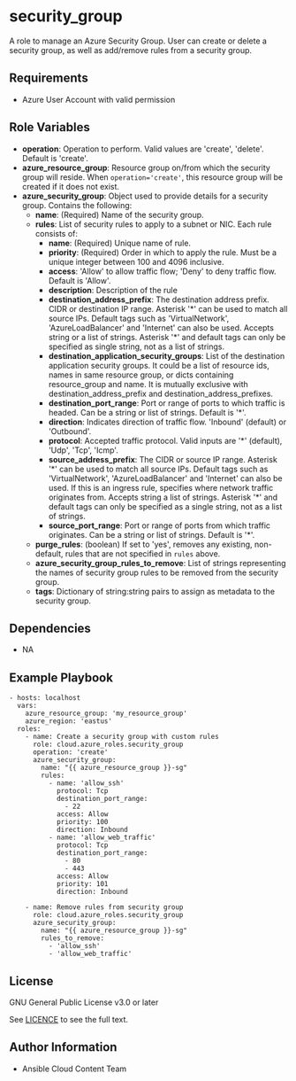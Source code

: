 security_group
==============

A role to manage an Azure Security Group. User can create or delete a security group, as well as add/remove rules from a security group.

Requirements
------------

* Azure User Account with valid permission

Role Variables
--------------

* **operation**: Operation to perform. Valid values are 'create', 'delete'. Default is 'create'.
* **azure_resource_group**: Resource group on/from which the security group will reside. When `operation='create'`, this resource group will be created if it does not exist.
* **azure_security_group**: Object used to provide details for a security group. Contains the following:
  - **name**: (Required) Name of the security group.
  - **rules**: List of security rules to apply to a subnet or NIC. Each rule consists of:
    - **name**: (Required) Unique name of rule.
    - **priority**: (Required) Order in which to apply the rule. Must be a unique integer between 100 and 4096 inclusive.
    - **access**: 'Allow' to allow traffic flow; 'Deny' to deny traffic flow. Default is 'Allow'.
    - **description**: Description of the rule
    - **destination_address_prefix**: The destination address prefix. CIDR or destination IP range. Asterisk '\*' can be used to match all source IPs. Default tags such as 'VirtualNetwork', 'AzureLoadBalancer' and 'Internet' can also be used. Accepts string or a list of strings. Asterisk '\*' and default tags can only be specified as single string, not as a list of strings.
    - **destination_application_security_groups**: List of the destination application security groups. It could be a list of resource ids, names in same resource group, or dicts containing resource_group and name. It is mutually exclusive with destination_address_prefix and destination_address_prefixes.
    - **destination_port_range**: Port or range of ports to which traffic is headed. Can be a string or list of strings. Default is '*'.
    - **direction**: Indicates direction of traffic flow. 'Inbound' (default) or 'Outbound'.
    - **protocol**: Accepted traffic protocol. Valid inputs are '*' (default), 'Udp', 'Tcp', 'Icmp'.
    - **source_address_prefix**: The CIDR or source IP range. Asterisk '\*' can be used to match all source IPs. Default tags such as 'VirtualNetwork', 'AzureLoadBalancer' and 'Internet' can also be used. If this is an ingress rule, specifies where network traffic originates from. Accepts string a list of strings. Asterisk '\*' and default tags can only be specified as a single string, not as a list of strings.
    - **source_port_range**: Port or range of ports from which traffic originates. Can be a string or list of strings. Default is '*'.
  - **purge_rules**: (boolean) If set to 'yes', removes any existing, non-default, rules that are not specified in `rules` above.
  - **azure_security_group_rules_to_remove**: List of strings representing the names of security group rules to be removed from the security group.
  - **tags**: Dictionary of string:string pairs to assign as metadata to the security group.

Dependencies
------------

- NA

Example Playbook
----------------

    - hosts: localhost
      vars:
        azure_resource_group: 'my_resource_group'
        azure_region: 'eastus'
      roles:
        - name: Create a security group with custom rules
          role: cloud.azure_roles.security_group
          operation: 'create'
          azure_security_group:
            name: "{{ azure_resource_group }}-sg"
            rules:
              - name: 'allow_ssh'
                protocol: Tcp
                destination_port_range:
                  - 22
                access: Allow
                priority: 100
                direction: Inbound
              - name: 'allow_web_traffic'
                protocol: Tcp
                destination_port_range:
                  - 80
                  - 443
                access: Allow
                priority: 101
                direction: Inbound

        - name: Remove rules from security group
          role: cloud.azure_roles.security_group
          azure_security_group:
            name: "{{ azure_resource_group }}-sg"
            rules_to_remove:
              - 'allow_ssh'
              - 'allow_web_traffic'

License
-------

GNU General Public License v3.0 or later

See [LICENCE](https://github.com/ansible-collections/cloud.azure_roles/blob/main/LICENSE) to see the full text.

Author Information
------------------

- Ansible Cloud Content Team